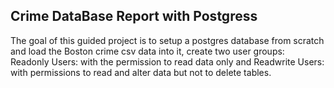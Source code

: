 ## Crime DataBase Report with Postgress
The goal of this guided project is to setup a postgres database from scratch and load the Boston crime csv data into it, 
create two user groups: Readonly Users: with the permission to read data only and Readwrite Users: with permissions to read and alter
data but not to delete tables. 
